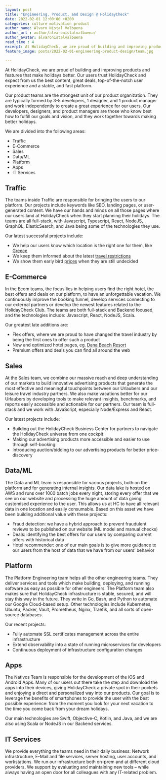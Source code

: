 ```yaml
---
layout: post
title: "Engineering, Product, and Design @ HolidayCheck"
date: 2022-02-01 12:00:00 +0200
categories: culture motivation product
author_name: Álvaro Nistal Valbuena
author_url : author/alvaronistalvalbuena/
author_avatar: alvaronistalvalbuena
read_time : 4
excerpt: At HolidayCheck, we are proud of building and improving products and features that make holidays better. Our users trust HolidayCheck and expect from us the best content, great deals, top-of-the-notch user experience and a stable and fast platform.  
feature_image: posts/2022-02-01-engineering-product-design/team.jpg

---
```

At HolidayCheck, we are proud of building and improving products and features that make holidays better. Our users trust HolidayCheck and expect from us the best content, great deals, top-of-the-notch user experience and a stable, and fast platform.  

Our product teams are the strongest unit of our product organization. They are typically formed by 3-5 developers, 1 designer, and 1 product manager and work independently to create a great experience for our users. Our developers, designers, and product managers are those who know best how to fulfill our goals and vision, and they work together towards making better holidays. 

We are divided into the following areas: 
* Traffic 
* E-Commerce
* Sales
* Data/ML
* Platform
* Apps
* IT Services

## Traffic 
The teams inside Traffic are responsible for bringing the users to our platform. Our projects include keywords like SEO, landing pages, or user-generated content. We have our hands and minds on all those pages where our users land at HolidayCheck when they start planning their holidays. The teams are all full-stack, with Javascript, Typescript, React, NodeJS, GraphQL, ElasticSearch, and Java being some of the technologies they use. 

Our latest successful projects include: 
* We help our users know which location is the right one for them, like [Greece](https://www.holidaycheck.de/urlaub/griechenland) 
* We keep them informed about the latest [travel restrictions](https://www.holidaycheck.de/sommerurlaub) 
* We show them early bird [prices](https://www.holidaycheck.de/fruehbucher) when they are still undecided  

## E-Commerce 
In the Ecom teams, the focus lies in helping users find the right hotel, the best offers and deals on our platform, to have an unforgettable vacation. We continuously improve the booking funnel, develop services connecting to our external partners or develop the newest features related to the HolidayCheck Club. The teams are both full-stack and Backend focused, and the technologies include: Javascript, React, NodeJS, Scala. 

Our greatest late additions are: 
* Flex offers, where we are proud to have changed the travel industry by being the first ones to offer such a product 
* New and optimized hotel pages, eg. [Dana Beach Resort](https://www.holidaycheck.de/hi/dana-beach-resort/1aa4c4ad-f9ea-3367-a163-8a3a6884d450) 
* Premium offers and deals you can find all around the web 

## Sales 
At the Sales team, we combine our massive reach and deep understanding of our markets to build innovative advertising products that generate the most effective and meaningful touchpoints between our Urlaubers and our leisure travel industry partners. We also make vacations better for our Urlaubers by developing tools to make relevant insights, benchmarks, and reports easily accessible and actionable for our partners. Our team is full-stack and we work with JavaScript, especially Node/Express and React. 

Our latest projects include: 
* Building out the HolidayCheck Business Center for partners to navigate the HolidayCheck universe from one cockpit 
* Making our advertising products more accessible and easier to use through self-booking 
* Introducing auction/bidding to our advertising products for better price-discovery 

## Data/ML 
The Data and ML team is responsible for various projects, both on the platform and for generating internal insights. Our data lake is hosted on AWS and runs over 1000 batch jobs every night, storing every offer that we see on our website and processing the huge amount of data giving customised experience to the user. This allows us at HC to have all relevant data in one location and easily consumable. Based on this asset we have been building additional value with these projects: 
* Fraud detection: we have a hybrid approach to prevent fraudulent reviews to be published on our website (ML model and manual checks) 
* Deals: identifying the best offers for our users by comparing current offers with historical data 
* Hotel recommender: one of our main goals is to give more guidance to our users from the host of data that we have from our users’ behavior  

## Platform 
The Platform Engineering team helps all the other engineering teams. They deliver services and tools which make building, deploying, and running software as easy as possible for other engineers. The Platform team also makes sure that HolidayCheck infrastructure is stable, secured, and will stay this way in the future. They write in Go, Bash, and Python to automate our Google Cloud-based setup. Other technologies include Kubernetes, Ubuntu, Packer, Vault, Prometheus, Nginx, Traefik, and all sorts of open-source databases. 

Our recent projects: 
* Fully automate SSL certificates management across the entire infrastructure 
* Extend observability into a state of running microservices for developers 
* Continuous deployment of infrastructure configuration changes 

## Apps 
The Nativos Team is responsible for the development of the iOS and Android Apps. Many of our users out there take the step and download the apps into their devices, giving HolidayCheck a private spot in their pockets and enjoying a direct and personalized way into our products. Our goal is to leverage the benefits of smartphones to provide the user with the best possible experience: from the moment you look for your next vacation to the time you come back from your dream holidays. 

Our main technologies are Swift, Objective-C, Kotlin, and Java, and we are also using Scala or NodeJS in our Backend services.  

## IT Services 
We provide everything the teams need in their daily business: Network infrastructure, E-Mail and file services, server hosting, user accounts, and workstations. 
We run our infrastructure both on-prem and at different cloud providers. 
We support by evaluating and maintaining new tools – while always having an open door for all colleagues with any IT-related problem.
